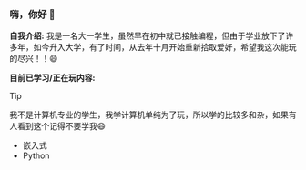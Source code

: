 ### 嗨，你好 👋
**自我介绍:** 我是一名大一学生，虽然早在初中就已接触编程，但由于学业放下了许多年，如今升入大学，有了时间，从去年十月开始重新拾取爱好，希望我这次能玩的尽兴！！😄

**目前已学习/正在玩内容:**
> [!TIP]
> 我不是计算机专业的学生，我学计算机单纯为了玩，所以学的比较多和杂，如果有人看到这个记得不要学我😄

- 嵌入式
- Python

<!--
**HonestLiu/HonestLiu** is a ✨ _special_ ✨ repository because its `README.md` (this file) appears on your GitHub profile.

Here are some ideas to get you started:

- 🔭 I’m currently working on ...
- 🌱 I’m currently learning ...
- 👯 I’m looking to collaborate on ...
- 🤔 I’m looking for help with ...
- 💬 Ask me about ...
- 📫 How to reach me: ...
- 😄 Pronouns: ...
- ⚡ Fun fact: ...
-->
